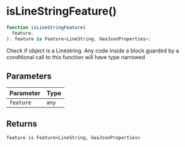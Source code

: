 # isLineStringFeature()

```ts
function isLineStringFeature(
  feature,
): feature is Feature<LineString, GeoJsonProperties>;
```

Check if object is a Linestring. Any code inside a block guarded by a conditional call to this function will have type narrowed

## Parameters

| Parameter | Type  |
| --------- | ----- |
| `feature` | `any` |

## Returns

`feature is Feature<LineString, GeoJsonProperties>`
